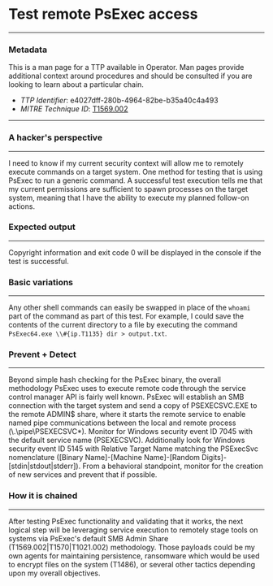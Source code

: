 
# Test remote PsExec access

---

### Metadata

This is a man page for a TTP available in Operator. Man pages provide additional context around procedures and should be consulted if you are looking to learn about a particular chain.

- *TTP Identifier*: e4027dff-280b-4964-82be-b35a40c4a493
- *MITRE Technique ID*: [T1569.002](https://attack.mitre.org/techniques/T1569/002)

---

### A hacker's perspective

---

I need to know if my current security context will allow me to remotely execute commands on a target system. One method for testing that is using PsExec to run a generic command. A successful test execution tells me that my current permissions are sufficient to spawn processes on the target system, meaning that I have the ability to execute my planned follow-on actions. 

### Expected output

---

Copyright information and exit code 0 will be displayed in the console if the test is successful. 

### Basic variations

---

Any other shell commands can easily be swapped in place of the `whoami` part of the command as part of this test. For example, I could save the contents of the current directory to a file by executing the command `PsExec64.exe \\#{ip.T1135} dir > output.txt`. 

### Prevent + Detect

---

Beyond simple hash checking for the PsExec binary, the overall methodology PsExec uses to execute remote code through the service control manager API is fairly well known. PsExec will establish an SMB connection with the target system and send a copy of PSEXECSVC.EXE to the remote ADMIN$ share, where it starts the remote service to enable named pipe communications between the local and remote process (\\.\pipe\PSEXECSVC*). Monitor for Windows security event ID 7045 with the default service name (PSEXECSVC). Additionally look for Windows security event ID 5145 with Relative Target Name matching the PSExecSvc nomenclature ([Binary Name]-[Machine Name]-[Random Digits]-[stdin|stdout|stderr]). From a behavioral standpoint, monitor for the creation of new services and prevent that if possible. 

### How it is chained

---

After testing PsExec functionality and validating that it works, the next logical step will be leveraging service execution to remotely stage tools on systems via PsExec's default SMB Admin Share (T1569.002|T1570|T1021.002) methodology. Those payloads could be my own agents for maintaining persistence, ransomware which would be used to encrypt files on the system (T1486), or several other tactics depending upon my overall objectives. 
